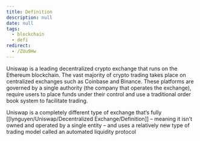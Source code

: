 ```yaml
---
title: Definition
description: null
date: null
tags:
  - blockchain
  - defi
redirect:
  - /ZUu9Hw
---
```


Uniswap is a leading decentralized crypto exchange that runs on the Ethereum blockchain. The vast majority of crypto trading takes place on centralized exchanges such as Coinbase and Binance. These platforms are governed by a single authority (the company that operates the exchange), require users to place funds under their control and use a traditional order book system to facilitate trading.

Uniswap is a completely different type of exchange that‘s fully [[lynguyen/Uniswap/Decentralized Exchange/Definition]] – meaning it isn’t owned and operated by a single entity – and uses a relatively new type of trading model called an automated liquidity protocol
